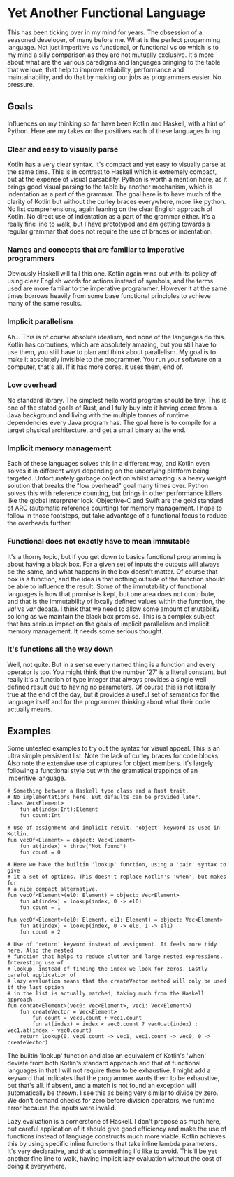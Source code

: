 # Yet Another Functional Language

This has been ticking over in my mind for years. The obsession of a seasoned developer, of many before me. What is the perfect progamming language. Not just imperitive vs functional, or functional vs oo which is to my mind a silly comparison as they are not mutually exclusive. It's more about what are the various paradigms and languages bringing to the table that we love, that help to improve reliability, performance and maintainability, and do that by making our jobs as programmers easier. No pressure.

## Goals

Influences on my thinking so far have been Kotlin and Haskell, with a hint of Python. Here are my takes on the positives each of these languages bring.
### Clear and easy to visually parse
Kotlin has a very clear syntax. It's compact and yet easy to visually parse at the same time. This is in contrast to Haskell which is extremely compact, but at the expense of visual parsability. Python is worth a mention here, as it brings good visual parsing to the table by another mechanism, which is indentation as a part of the grammar. The goal here is to have much of the clarity of Kotlin but without the curley braces everywhere, more like python. No list comprehensions, again leaning on the clear English approach of Kotlin. No direct use of indentation as a part of the grammar either. It's a really fine line to walk, but I have prototyped and am getting towards a regular grammar that does not require the use of braces or indentation.
### Names and concepts that are familiar to imperative programmers
Obviously Haskell will fail this one. Kotlin again wins out with its policy of using clear English words for actions instead of symbols, and the terms used are more familar to the imperative programmer. However it at the same times borrows heavily from some base functional principles to achieve many of the same results.
### Implicit parallelism
Ah...   This is of course absolute idealism, and none of the languages do this. Kotlin has coroutines, which are absolutely amazing, but you still have to use them, you still have to plan and think about parallelism. My goal is to make it absolutely invisible to the programmer. You run your software on a computer, that's all. If it has more cores, it uses them, end of.
### Low overhead
No standard library. The simplest hello world program should be tiny. This is one of the stated goals of Rust, and I fully buy into it having come from a Java background and living with the multiple tonnes of runtime dependencies every Java program has. The goal here is to compile for a target physical architecture, and get a small binary at the end.
### Implicit memory management
Each of these languages solves this in a different way, and Kotlin even solves it in different ways depending on the underlying platform being targeted. Unfortunately garbage collection whilst amazing is a heavy weight solution that breaks the "low overhead" goal many times over. Python solves this with reference counting, but brings in other performance killers like the global interpreter lock. Objective-C and Swift are the gold standard of ARC (automatic reference counting) for memory management. I hope to follow in those footsteps, but take advantage of a functional focus to reduce the overheads further.
### Functional does not exactly have to mean immutable
It's a thorny topic, but if you get down to basics functional programming is about having a black box. For a given set of inputs the outputs will always be the same, and what happens in the box doesn't matter. Of course that box is a function, and the idea is that nothing outside of the function should be able to influence the result. Some of the immutability of functional languages is how that promise is kept, but one area does not contribute, and that is the immutability of locally defined values within the function, the *val* vs *var* debate. I think that we need to allow some amount of mutability so long as we maintain the black box promise. This is a complex subject that has serious impact on the goals of implicit parallelism and implicit memory management. It needs some serious thought.
### It's functions all the way down
Well, not quite. But in a sense every named thing is a function and every operator is too. You might think that the number '27' is a literal constant, but really it's a function of type integer that always provides a single well defined result due to having no parameters. Of course this is not literally true at the end of the day, but it provides a useful set of semantics for the language itself and for the programmer thinking about what their code actually means.

## Examples

Some untested examples to try out the syntax for visual appeal. This is an ultra simple persistent list.
Note the lack of curley braces for code blocks. Also note the extensive use of captures for object members.
It's largely following a functional style but with the gramatical trappings of an imperitive language.

    # Something between a Haskell type class and a Rust trait.
    # No implementations here. But defaults can be provided later.
    class Vec<Element>
        fun at(index:Int):Element
        fun count:Int

    # Use of assignment and implicit result. 'object' keyword as used in Kotlin.
    fun vecOf<Element> = object: Vec<Element>
        fun at(index) = throw("Not found")
        fun count = 0

    # Here we have the builtin 'lookup' function, using a 'pair' syntax to give
    # it a set of options. This doesn't replace Kotlin's 'when', but makes for
    # a nice compact alternative.
    fun vecOf<Element>(el0: Element) = object: Vec<Element>
        fun at(index) = lookup(index, 0 -> el0)
        fun count = 1

    fun vecOf<Element>(el0: Element, el1: Element) = object: Vec<Element>
        fun at(index) = lookup(index, 0 -> el0, 1 -> el1)
        fun count = 2

    # Use of 'return' keyword instead of assignment. It feels more tidy here. Also the nested
    # function that helps to reduce clutter and large nested expressions. Interesting use of
    # lookup, instead of finding the index we look for zeros. Lastly careful application of
    # lazy evaluation means that the createVector method will only be used if the last option
    # in the list is actually matched, taking much from the Haskell approach.
    fun concat<Element>(vec0: Vec<Element>, vec1: Vec<Element>)
        fun createVector = Vec<Element>
            fun count = vec0.count + vec1.count
            fun at(index) = index < vec0.count ? vec0.at(index) : vec1.at(index - vec0.count)
        return lookup(0, vec0.count -> vec1, vec1.count -> vec0, 0 -> createVector)

The builtin 'lookup' function and also an equivalent of Kotlin's 'when' deviate from both Kotlin's standard
approach and that of functional languages in that I will not require them to be exhaustive. I might add
a keyword that indicates that the programmer wants them to be exhaustive, but that's all. If absent, and
a match is not found an exception will automatically be thrown. I see this as being very similar to divide by
zero. We don't demand checks for zero before division operators, we runtime error because the inputs were invalid.

Lazy evaluation is a cornerstone of Haskell. I don't propose as much here, but careful application of it
should give good efficiency and make the use of functions instead of language constructs much more viable.
Kotlin achieves this by using specific inline functions that take inline lambda parameters. It's very
declarative, and that's sonmething I'd like to avoid. This'll be yet another fine line to walk, having
implicit lazy evaluation without the cost of doing it everywhere.

